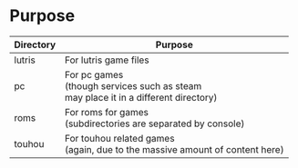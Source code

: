 # Purpose

| Directory | Purpose                                                                                    |
|-----------|--------------------------------------------------------------------------------------------|
| lutris    | For lutris game files                                                                      |
| pc        | For pc games <br>(though services such as steam <br>may place it in a different directory) |
| roms      | For roms for games <br>(subdirectories are separated by console)                           |
| touhou    | For touhou related games<br>(again, due to the massive amount of content here)             |
